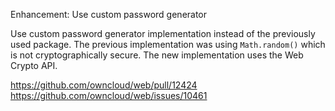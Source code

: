 Enhancement: Use custom password generator

Use custom password generator implementation instead of the previously used package. The previous implementation was using `Math.random()` which is not cryptographically secure. The new implementation uses the Web Crypto API.

https://github.com/owncloud/web/pull/12424
https://github.com/owncloud/web/issues/10461
